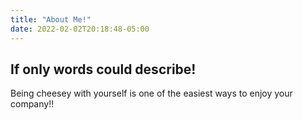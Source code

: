 ```yaml
---
title: "About Me!"
date: 2022-02-02T20:18:48-05:00
---
```


## If only words could describe!

Being cheesey with yourself is one of the easiest ways to enjoy your company!!